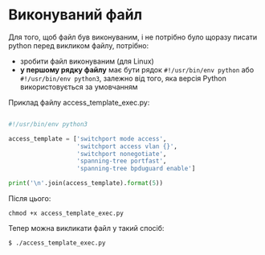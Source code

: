 # Виконуваний файл

Для того, щоб файл був виконуваним, і не потрібно було щоразу писати python
перед викликом файлу, потрібно:

* зробити файл виконуваним (для Linux)
* **у першому рядку файлу** має бути рядок ``#!/usr/bin/env python`` або
  ``#!/usr/bin/env python3``, залежно від того, яка версія Python
  використовується за умовчанням

Приклад файлу access_template_exec.py:

```python

#!/usr/bin/env python3

access_template = ['switchport mode access',
                   'switchport access vlan {}',
                   'switchport nonegotiate',
                   'spanning-tree portfast',
                   'spanning-tree bpduguard enable']

print('\n'.join(access_template).format(5))
```

Після цього:

```
chmod +x access_template_exec.py
```

Тепер можна викликати файл у такий спосіб:

```
$ ./access_template_exec.py
```

